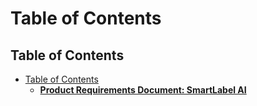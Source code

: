 # Table of Contents

## Table of Contents

- [Table of Contents](#table-of-contents)
  - [**Product Requirements Document: SmartLabel AI**](./product-requirements-document-smartlabel-ai.md)
